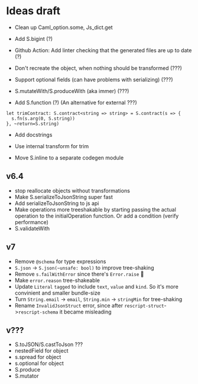 # Ideas draft

- Clean up Caml_option.some, Js_dict.get

- Add S.bigint (?)

- Github Action: Add linter checking that the generated files are up to date (?)

- Don't recreate the object, when nothing should be transformed (???)

- Support optional fields (can have problems with serializing) (???)

- S.mutateWith/S.produceWith (aka immer) (???)

- Add S.function (?) (An alternative for external ???)

```
let trimContract: S.contract<string => string> = S.contract(s => {
  s.fn(s.arg(0, S.string))
}, ~return=S.string)
```

- Add docstrings

- Use internal transform for trim

- Move S.inline to a separate codegen module

## v6.4

- stop reallocate objects without transformations
- Make S.serializeToJsonString super fast
- Add serializeToJsonString to js api
- Make operations more treeshakable by starting passing the actual operation to the initialOperation function. Or add a condition (verify performance)
- S.validateWith

## v7

- Remove `@schema` for type expressions
- `S.json` -> `S.json(~unsafe: bool)` to improve tree-shaking
- Remove `s.failWithError` since there's `Error.raise` 🤔
- Make `error.reason` tree-shakeable
- Update `Literal` `tagged` to include `text`, `value` and `kind`. So it's more convinient and smaller bundle-size
- Turn `String.email` -> `email`, `String.min` -> `stringMin` for tree-shaking
- Rename `InvalidJsonStruct` error, since after `rescript-struct`->`rescript-schema` it became misleading

## v???

- S.toJSON/S.castToJson ???
- nestedField for object
- s.spread for object
- s.optional for object
- S.produce
- S.mutator

